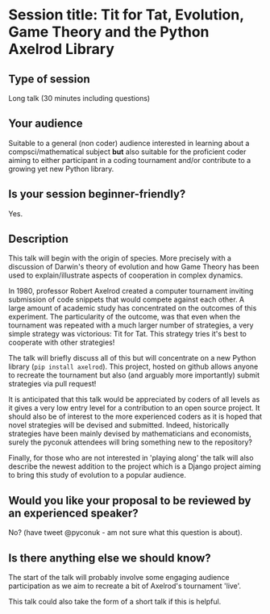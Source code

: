 # Session title: Tit for Tat, Evolution, Game Theory and the Python Axelrod Library

## Type of session

Long talk (30 minutes including questions)

## Your audience

Suitable to a general (non coder) audience interested in learning about a
compsci/mathematical subject **but** also suitable for the proficient coder
aiming to either participant in a coding tournament and/or contribute to a
growing yet new Python library.

## Is your session beginner-friendly?

Yes.

## Description

This talk will begin with the origin of species. More precisely with a
discussion of Darwin's theory of evolution and how Game Theory has been used to
explain/illustrate aspects of cooperation in complex dynamics.

In 1980, professor Robert Axelrod created a computer tournament inviting
submission of code snippets that would compete against each other. A large amount of
academic study has concentrated on the outcomes of this experiment. The particularity
of the outcome, was that even when the tournament was repeated with a much
larger number of strategies, a very simple strategy was victorious: Tit for Tat.
This strategy tries it's best to cooperate with other strategies!

The talk will briefly discuss all of this but will concentrate on a new Python
library (`pip install axelrod`). This project, hosted on github allows anyone to
recreate the tournament but also (and arguably more importantly) submit
strategies via pull request!

It is anticipated that this talk would be appreciated by coders of all levels as
it gives a very low entry level for a contribution to an open source project. It
should also be of interest to the more experienced coders as it is hoped that
novel strategies will be devised and submitted. Indeed, historically strategies
have been mainly devised by mathematicians and economists, surely the pyconuk
attendees will bring something new to the repository?

Finally, for those who are not interested in 'playing along' the talk will also
describe the newest addition to the project which is a Django project aiming to
bring this study of evolution to a popular audience.

## Would you like your proposal to be reviewed by an experienced speaker?

No? (have tweet @pyconuk - am not sure what this question is about).

## Is there anything else we should know?

The start of the talk will probably involve some engaging audience participation
as we aim to recreate a bit of Axelrod's tournament 'live'.

This talk could also take the form of a short talk if this is helpful.

